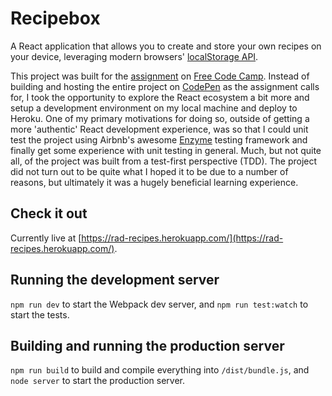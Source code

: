 # Recipebox
A React application that allows you to create and store your own recipes on your device, leveraging modern browsers' [localStorage API]( https://developer.mozilla.org/en-US/docs/Web/API/Window/localStorage).

This project was built for the [assignment](https://www.freecodecamp.com/challenges/build-a-recipe-box) on [Free Code Camp](https://www.freecodecamp.com). Instead of building and hosting the entire project on [CodePen](https://codepen.io) as the assignment calls for, I took the opportunity to explore the React ecosystem a bit more and setup a development environment on my local machine and deploy to Heroku. One of my primary motivations for doing so, outside of getting a more 'authentic' React development experience, was so that I could unit test the project using Airbnb's awesome [Enzyme](https://github.com/airbnb/enzyme/) testing framework and finally get some experience with unit testing in general. Much, but not quite all, of the project was built from a test-first perspective (TDD). The project did not turn out to be quite what I hoped it to be due to a number of reasons, but ultimately it was a hugely beneficial learning experience.

## Check it out
Currently live at [https://rad-recipes.herokuapp.com/](https://rad-recipes.herokuapp.com/).

## Running the development server
`npm run dev` to start the Webpack dev server, and `npm run test:watch` to start the tests.

## Building and running the production server
`npm run build` to build and compile everything into `/dist/bundle.js`, and `node server` to start the production server.
